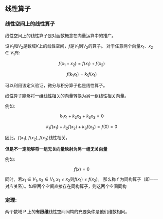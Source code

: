 ## 线性算子

### 线性空间上的线性算子

线性空间上的线性算子是对函数概念在向量运算中的推广。

设$V_1$和$V_2$是数域$K$上的线性空间，$f$是$V_1$到$V_2$的算子。
对于任意两个向量$x_1、x_2 \in V_1$有:

$$
f(x_1+x_2)=f(x_1)+f(x_2)
$$

$$
f(k_1x_1)=k_1f(x_1)
$$

可以利用该定义验证，微分与积分算子也是线性算子。

线性算子能够将一组线性相关的向量转换为另一组线性相关向量。

例如:

$$
k_1x_1+k_2x_2+k_3x_3=0
$$

$$
k_1f(x_1)+k_2f(x_2)+k_3f(x_3)=f(0)=0
$$

因此，$f(x_1),f(x_2),f(x_3)$线性相关。

**但是不一定能够将一组无关向量映射为另一组无关向量**

例如:

$$
f(x)=0
$$

同时，若$x_1 \in V_1,x_2 \in V_1,x_1≠x_2$则$f(x_1)≠f(x_2)$。
那么称 f 为同构算子（即一一对应关系）。如果两个空间直接存在同构算子，则这两个空间同构

### 定理:

两个数域 P 上的**有限维**线性空间同构的充要条件是他们维数相同。
